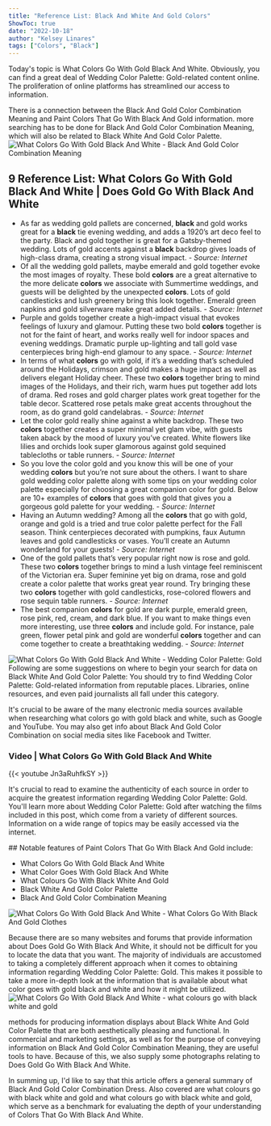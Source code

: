 ```yaml
---
title: "Reference List: Black And White And Gold Colors"
ShowToc: true 
date: "2022-10-18"
author: "Kelsey Linares" 
tags: ["Colors", "Black"]
---
```


Today's topic is What Colors Go With Gold Black And White. Obviously, you can find a great deal of Wedding Color Palette: Gold-related content online. The proliferation of online platforms has streamlined our access to information.

There is a connection between the Black And Gold Color Combination Meaning and Paint Colors That Go With Black And Gold information. more searching has to be done for Black And Gold Color Combination Meaning, which will also be related to Black White And Gold Color Palette.
<img loading="lazy" src="https://www.interiorsbycolor.com/wp-content/uploads/2015/07/Bunker-Green-Office-benjamin-moore-paint.jpg" onerror="this.onerror=null;this.src='https://blogger.googleusercontent.com/img/a/AVvXsEhe7F7TRXHtjiKvHb5vS7DmnxvpHiDyoYyYvm1nHB3Qp2_w3BnM6A2eq4v7FYxCC9bfZt3a9vIMtAYEKUiaDQbHMg-ViyGmRIj39MLp0bGFfgfYw1Dc9q_H-T0wiTm3l0Uq42dETrN9eC8aGJ9_IORZsxST1AcLR7np1koOfcc7tnHa4S8Mwz_xD9d0=s16000';" alt="What Colors Go With Gold Black And White - Black And Gold Color Combination Meaning" >

## 9 Reference List: What Colors Go With Gold Black And White | Does Gold Go With Black And White
-   As far as wedding gold pallets are concerned, **black** and gold works great for a **black** tie evening wedding, and adds a 1920’s art deco feel to the party. Black and gold together is great for a Gatsby-themed wedding. Lots of gold accents against a **black** backdrop gives loads of high-class drama, creating a strong visual impact. - <cite>Source: Internet</cite>
-   Of all the wedding gold pallets, maybe emerald and gold together evoke the most images of royalty. These bold **colors** are a great alternative to the more delicate **colors** we associate with Summertime weddings, and guests will be delighted by the unexpected **colors**. Lots of gold candlesticks and lush greenery bring this look together. Emerald green napkins and gold silverware make great added details. - <cite>Source: Internet</cite>
-   Purple and golds together create a high-impact visual that evokes feelings of luxury and glamour. Putting these two bold **colors** together is not for the faint of heart, and works really well for indoor spaces and evening weddings. Dramatic purple up-lighting and tall gold vase centerpieces bring high-end glamour to any space. - <cite>Source: Internet</cite>
-   In terms of what **colors** go with gold, if it’s a wedding that’s scheduled around the Holidays, crimson and gold makes a huge impact as well as delivers elegant Holiday cheer. These two **colors** together bring to mind images of the Holidays, and their rich, warm hues put together add lots of drama. Red roses and gold charger plates work great together for the table decor. Scattered rose petals make great accents throughout the room, as do grand gold candelabras. - <cite>Source: Internet</cite>
-   Let the color gold really shine against a white backdrop. These two **colors** together creates a super minimal yet glam vibe, with guests taken aback by the mood of luxury you’ve created. White flowers like lilies and orchids look super glamorous against gold sequined tablecloths or table runners. - <cite>Source: Internet</cite>
-   So you love the color gold and you know this will be one of your wedding **colors** but you’re not sure about the others. I want to share gold wedding color palette along with some tips on your wedding color palette especially for choosing a great companion color for gold. Below are 10+ examples of **colors** that goes with gold that gives you a gorgeous gold palette for your wedding. - <cite>Source: Internet</cite>
-   Having an Autumn wedding? Among all the **colors** that go with gold, orange and gold is a tried and true color palette perfect for the Fall season. Think centerpieces decorated with pumpkins, faux Autumn leaves and gold candlesticks or vases. You’ll create an Autumn wonderland for your guests! - <cite>Source: Internet</cite>
-   One of the gold pallets that’s very popular right now is rose and gold. These two **colors** together brings to mind a lush vintage feel reminiscent of the Victorian era. Super feminine yet big on drama, rose and gold create a color palette that works great year round. Try bringing these two **colors** together with gold candlesticks, rose-colored flowers and rose sequin table runners. - <cite>Source: Internet</cite>
-   The best companion **colors** for gold are dark purple, emerald green, rose pink, red, cream, and dark blue. If you want to make things even more interesting, use three **colors** and include gold. For instance, pale green, flower petal pink and gold are wonderful **colors** together and can come together to create a breathtaking wedding. - <cite>Source: Internet</cite>


<img loading="lazy" src="http://2bonthewater.com/yahoo_site_admin/assets/images/frozen_creek_WP3.2270335_std.jpg" onerror="this.onerror=null;this.src='https://blogger.googleusercontent.com/img/a/AVvXsEhe7F7TRXHtjiKvHb5vS7DmnxvpHiDyoYyYvm1nHB3Qp2_w3BnM6A2eq4v7FYxCC9bfZt3a9vIMtAYEKUiaDQbHMg-ViyGmRIj39MLp0bGFfgfYw1Dc9q_H-T0wiTm3l0Uq42dETrN9eC8aGJ9_IORZsxST1AcLR7np1koOfcc7tnHa4S8Mwz_xD9d0=s16000';" alt="What Colors Go With Gold Black And White - Wedding Color Palette: Gold" >
Following are some suggestions on where to begin your search for data on Black White And Gold Color Palette:
You should try to find Wedding Color Palette: Gold-related information from reputable places. Libraries, online resources, and even paid journalists all fall under this category.

It's crucial to be aware of the many electronic media sources available when researching what colors go with gold black and white, such as Google and YouTube. You may also get info about Black And Gold Color Combination on social media sites like Facebook and Twitter.

### Video | What Colors Go With Gold Black And White
{{< youtube Jn3aRuhfkSY >}} 


It's crucial to read to examine the authenticity of each source in order to acquire the greatest information regarding Wedding Color Palette: Gold.
You'll learn more about Wedding Color Palette: Gold after watching the films included in this post, which come from a variety of different sources. Information on a wide range of topics may be easily accessed via the internet.
<script async="async" data-cfasync="false" src="//normallydemandedalter.com/fe63df3c5408708b15d8dc3d9b206b31/invoke.js"></script>
<div id="container-fe63df3c5408708b15d8dc3d9b206b31"></div>
## Notable features of Paint Colors That Go With Black And Gold include:

- What Colors Go With Gold Black And White
- What Color Goes With Gold Black And White
- What Colours Go With Black White And Gold
- Black White And Gold Color Palette
- Black And Gold Color Combination Meaning

 <img loading="lazy" src="https://i.pinimg.com/736x/e5/6c/d9/e56cd90557d0ed574026791c454e3c21--zebra-print-zebras.jpg" onerror="this.onerror=null;this.src='https://blogger.googleusercontent.com/img/a/AVvXsEhe7F7TRXHtjiKvHb5vS7DmnxvpHiDyoYyYvm1nHB3Qp2_w3BnM6A2eq4v7FYxCC9bfZt3a9vIMtAYEKUiaDQbHMg-ViyGmRIj39MLp0bGFfgfYw1Dc9q_H-T0wiTm3l0Uq42dETrN9eC8aGJ9_IORZsxST1AcLR7np1koOfcc7tnHa4S8Mwz_xD9d0=s16000';" alt="What Colors Go With Gold Black And White - What Colors Go With Black And Gold Clothes" >

Because there are so many websites and forums that provide information about Does Gold Go With Black And White, it should not be difficult for you to locate the data that you want.
The majority of individuals are accustomed to taking a completely different approach when it comes to obtaining information regarding Wedding Color Palette: Gold. This makes it possible to take a more in-depth look at the information that is available about what color goes with gold black and white and how it might be utilized.
<img loading="lazy" src="http://blog.stylishwedd.com/wp-content/uploads/2017/06/Marsala-and-Mauve-Wedding-Color-Inspiration.jpg" onerror="this.onerror=null;this.src='https://blogger.googleusercontent.com/img/a/AVvXsEhe7F7TRXHtjiKvHb5vS7DmnxvpHiDyoYyYvm1nHB3Qp2_w3BnM6A2eq4v7FYxCC9bfZt3a9vIMtAYEKUiaDQbHMg-ViyGmRIj39MLp0bGFfgfYw1Dc9q_H-T0wiTm3l0Uq42dETrN9eC8aGJ9_IORZsxST1AcLR7np1koOfcc7tnHa4S8Mwz_xD9d0=s16000';" alt="What Colors Go With Gold Black And White - what colours go with black white and gold" >

methods for producing information displays about Black White And Gold Color Palette that are both aesthetically pleasing and functional. In commercial and marketing settings, as well as for the purpose of conveying information on Black And Gold Color Combination Meaning, they are useful tools to have. Because of this, we also supply some photographs relating to Does Gold Go With Black And White.

In summing up, I'd like to say that this article offers a general summary of Black And Gold Color Combination Dress. Also covered are what colours go with black white and gold and what colours go with black white and gold, which serve as a benchmark for evaluating the depth of your understanding of Colors That Go With Black And White.
	

